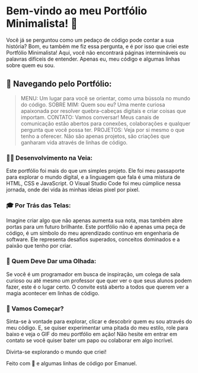 # Bem-vindo ao meu Portfólio Minimalista! 🚀

Você já se perguntou como um pedaço de código pode contar a sua história? Bom, eu também me fiz essa pergunta, e é por isso que criei este Portfólio Minimalista! Aqui, você não encontrará páginas intermináveis ou palavras difíceis de entender. Apenas eu, meu código e algumas linhas sobre quem eu sou.

## 📂 Navegando pelo Portfólio:

> MENU: Um lugar para você se orientar, como uma bússola no mundo do código.
> SOBRE MIM: Quem sou eu? Uma mente curiosa apaixonada por resolver quebra-cabeças digitais e criar coisas que importam.
> CONTATO: Vamos conversar! Meus canais de comunicação estão abertos para conexões, colaborações e qualquer pergunta que você possa ter.
> PROJETOS: Veja por si mesmo o que tenho a oferecer. Não são apenas projetos, são criações que ganharam vida através de linhas de código.

### 👨‍💻 Desenvolvimento na Veia:

Este portfólio foi mais do que um simples projeto. Ele foi meu passaporte para explorar o mundo digital, e a linguagem que fala é uma mistura de HTML, CSS e JavaScript. O Visual Studio Code foi meu cúmplice nessa jornada, onde dei vida às minhas ideias pixel por pixel.

### 🎓 Por Trás das Telas:

Imagine criar algo que não apenas aumenta sua nota, mas também abre portas para um futuro brilhante. Este portfólio não é apenas uma peça de código, é um símbolo do meu aprendizado contínuo em engenharia de software. Ele representa desafios superados, conceitos dominados e a paixão que tenho por criar.

### 👥 Quem Deve Dar uma Olhada:

Se você é um programador em busca de inspiração, um colega de sala curioso ou até mesmo um professor que quer ver o que seus alunos podem fazer, este é o lugar certo. O convite está aberto a todos que querem ver a magia acontecer em linhas de código.

### 🎉 Vamos Começar?

Sinta-se à vontade para explorar, clicar e descobrir quem eu sou através do meu código. E, se quiser experimentar uma pitada do meu estilo, role para baixo e veja o GIF do meu portfólio em ação! Não hesite em entrar em contato se você quiser bater um papo ou colaborar em algo incrível.

Divirta-se explorando o mundo que criei!



Feito com 💜 e algumas linhas de código por Emanuel.
